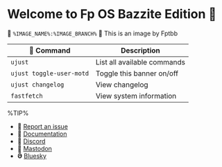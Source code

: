 # Welcome to Fp OS Bazzite Edition 󰊴
󱋩 `%IMAGE_NAME%:%IMAGE_BRANCH%`
 This is an image by Fptbb

|  Command | Description |
| ------- | ----------- |
| `ujust`  | List all available commands |
| `ujust toggle-user-motd` | Toggle this banner on/off |
| `ujust changelog` | View changelog |
| `fastfetch` | View system information |

%TIP%
- **** [Report an issue](https://github.com/ublue-os/bazzite/issues)
- **󰈙** [Documentation](http://docs.bazzite.gg/)
- **󰙯** [Discord](https://discord.bazzite.gg/)
- **󰫑** [Mastodon](https://fosstodon.org/@UniversalBlue)
- **** [Bluesky](https://bsky.app/profile/bazzite.gg)
